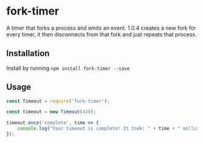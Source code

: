 # fork-timer
A timer that forks a process and emits an event.
1.0.4 creates a new fork for every timer, it then disconnects from that fork and just repeats that process.

## Installation
Install by running `npm install fork-timer --save`

## Usage

```javascript
const Timeout = require('fork-timer');

const timeout = new Timeout(420); 

timeout.once('complete', time => {
    console.log("Your timeout is complete! It took: " + time + " milliseconds");
});
```
